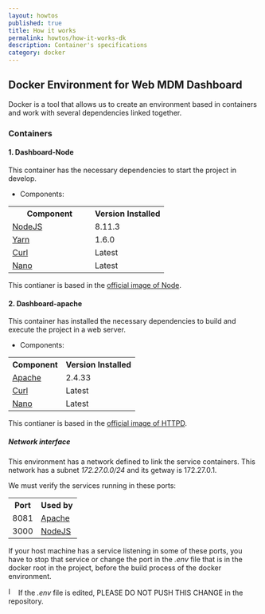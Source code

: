 ```yaml
---
layout: howtos
published: true
title: How it works
permalink: howtos/how-it-works-dk
description: Container's specifications
category: docker
---
```


## Docker Environment for Web MDM Dashboard

Docker is a tool that allows us to create an environment based in containers and work with several dependencies linked together.

### Containers

#### 1. Dashboard-Node

This container has the necessary dependencies to start the project in develop.

- Components:

<table class="zebra-table">
  <tbody>
  <tr>	   
     <th>Component</th>
     <th>Version Installed</th>
   </tr>
   <tr>
     <td style="width:150px"><a href="https://nodejs.org/en/" alt="NodeJS">NodeJS</a></td>
     <td>8.11.3</td>
   </tr>
   <tr>
     <td style="width:150px"><a href="https://yarnpkg.com/lang/en/" alt="Yarn">Yarn</a></td>
     <td>1.6.0</td>
   </tr>
   <tr>
     <td style="width:150px"><a href="https://curl.haxx.se/docs/manual.html" alt="Curl">Curl</a></td>
     <td>Latest</td>
   </tr>
   <tr>
     <td style="width:150px"><a href="https://www.nano-editor.org/" alt="Nano">Nano</a></td>
     <td>Latest</td>
   </tr>
   </tbody>
</table>

This contianer is based in the [official image of Node](https://hub.docker.com/_/node/).

#### 2. Dashboard-apache

This container has installed the necessary dependencies to build and execute the project in a web server.

- Components:

<table class="zebra-table">
  <tbody>
  <tr>	   
     <th>Component</th>
     <th>Version Installed</th>
   </tr>
   <tr>
     <td><a href="https://www.apache.org/" alt="Apache">Apache</a></td>
     <td>2.4.33</td>
   </tr>
   <tr>
     <td><a href="https://curl.haxx.se/docs/manual.html" alt="Curl">Curl</a></td>
     <td>Latest</td>
   </tr>
   <tr>
     <td><a href="https://www.nano-editor.org/" alt="Nano">Nano</a></td>
     <td>Latest</td>
   </tr>
   </tbody>
</table>

This contianer is based in the [official image of HTTPD](https://hub.docker.com/_/httpd/).

##### Network interface

This environment has a network defined to link the service containers. This network has a subnet *172.27.0.0/24* and its getway is 172.27.0.1.

We must verify the services running in these ports:

<table class="zebra-table">
  <tbody>
  <tr>	   
     <th>Port</th>
     <th>Used by</th>
   </tr>
   <tr>
     <td>8081</td>
     <td><a href="https://www.apache.org/" alt="Apache">Apache</a></td>
   </tr>
   <tr>
     <td>3000</td>
     <td><a href="https://nodejs.org/en/" alt="NodeJS">NodeJS</a></td>
   </tr>
   </tbody>
</table>

If your host machine has a service listening in some of these ports, you have to stop that service or change the port in the *.env* file that is in the docker root in the project, before the build process of the  docker environment.

<img src="{{ '/images/picto-warning.png' | absolute_url }}" alt="Important!" height="16px"/> If the *.env* file is edited, PLEASE DO NOT PUSH THIS CHANGE in the repository.
